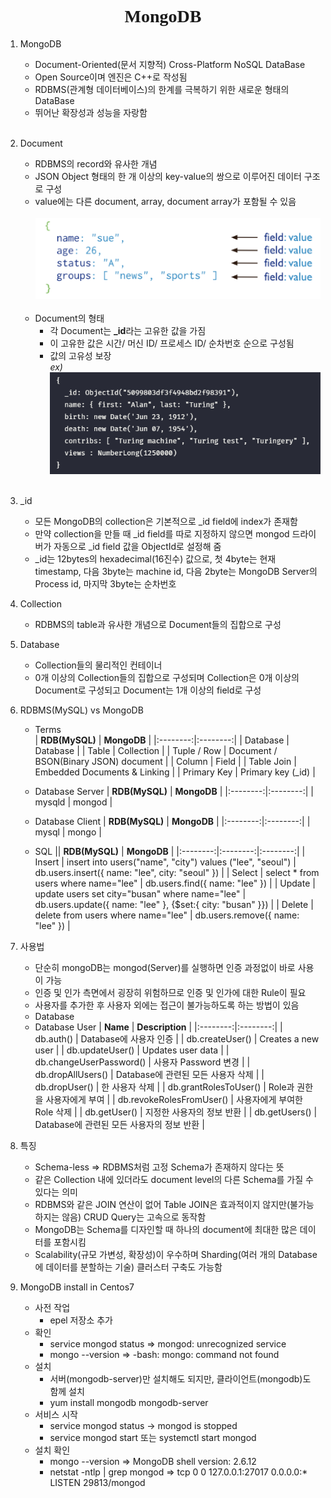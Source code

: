 <p><h1 align="center" style="font-family: Georgia, 'Times New Roman', serif">MongoDB</h1></p>

1. MongoDB
   * Document-Oriented(문서 지향적) Cross-Platform NoSQL DataBase
   * Open Source이며 엔진은 C++로 작성됨
   * RDBMS(관계형 데이터베이스)의 한계를 극복하기 위한 새로운 형태의 DataBase
   * 뛰어난 확장성과 성능을 자랑함  
    <br>
2. Document
   * RDBMS의 record와 유사한 개념
   * JSON Object 형태의 한 개 이상의 key-value의 쌍으로 이루어진 데이터 구조로 구성
   * value에는 다른 document, array, document array가 포함될 수 있음  
       <br>
       <center><img src="./images/mongodb/mongodb_document.PNG"></center>  
       <br>  
   * Document의 형태
      * 각 Document는 **_id**라는 고유한 값을 가짐
      * 이 고유한 값은 시간/ 머신 ID/ 프로세스 ID/ 순차번호 순으로 구성됨
      * 값의 고유성 보장  
        *ex)* 
        <br>
        <center><img src="./images/mongodb/document_form.PNG"></center>  
        <br>  
3. _id
   * 모든 MongoDB의 collection은 기본적으로 _id field에 index가 존재함
   * 만약 collection을 만들 때 _id field를 따로 지정하지 않으면 mongod 드라이버가 자동으로 _id field 값을 ObjectId로 설정해 줌
   * _id는 12bytes의 hexadecimal(16진수) 값으로, 첫 4byte는 현재 timestamp, 다음 3byte는 machine id, 다음 2byte는 MongoDB Server의 Process id, 마지막 3byte는 순차번호

4. Collection 
    * RDBMS의 table과 유사한 개념으로 Document들의 집합으로 구성

5. Database
    * Collection들의 물리적인 컨테이너
    * 0개 이상의 Collection들의 집합으로 구성되며 Collection은 0개 이상의 Document로 구성되고 Document는 1개 이상의 field로 구성

6. RDBMS(MySQL) vs MongoDB
    * Terms  
        | **RDB(MySQL)** | **MongoDB** |
        |:--------:|:--------:|
        | Database | Database |
        | Table | Collection |
        | Tuple / Row | Document / BSON(Binary JSON) document |
        | Column | Field |
        | Table Join | Embedded Documents & Linking |
        | Primary Key | Primary key (_id) |

    * Database Server
        | **RDB(MySQL)** | **MongoDB** |
        |:--------:|:--------:|
        | mysqld | mongod |

    * Database Client
        | **RDB(MySQL)** | **MongoDB** |
        |:--------:|:--------:|
        | mysql | mongo |

    * SQL
        || **RDB(MySQL)** | **MongoDB** |
        |:--------:|:--------:|:--------:|
        | Insert | insert into users("name", "city") values ("lee", "seoul") | db.users.insert({ name: "lee", city: "seoul" }) |
        | Select | select * from users where name="lee" | db.users.find({ name: "lee" }) |
        | Update | update users set city="busan" where name="lee" | db.users.update({ name: "lee" }, {$set:{ city: "busan" }}) |
        | Delete | delete from users where name="lee" | db.users.remove({ name: "lee" }) |

7. 사용법
    * 단순히 mongoDB는 mongod(Server)를 실행하면 인증 과정없이 바로 사용이 가능
    * 인증 및 인가 측면에서 굉장히 위험하므로 인증 및 인가에 대한 Rule이 필요
    * 사용자를 추가한 후 사용자 외에는 접근이 불가능하도록 하는 방법이 있음
    * Database
    * Database User
        | **Name** | **Description** |
        |:--------:|:--------:|
        | db.auth() | Database에 사용자 인증 |
        | db.createUser() | Creates a new user |
        | db.updateUser() | Updates user data |
        | db.changeUserPassword() | 사용자 Password 변경 |
        | db.dropAllUsers() | Database에 관련된 모든 사용자 삭제 |
        | db.dropUser() | 한 사용자 삭제 |
        | db.grantRolesToUser() | Role과 권한을 사용자에게 부여 |
        | db.revokeRolesFromUser() | 사용자에게 부여한 Role 삭제 |
        | db.getUser() | 지정한 사용자의 정보 반환 |
        | db.getUsers() | Database에 관련된 모든 사용자의 정보 반환 |


8. 특징
    * Schema-less => RDBMS처럼 고정 Schema가 존재하지 않다는 뜻
    * 같은 Collection 내에 있더라도 document level의 다른 Schema를 가질 수 있다는 의미
    * RDBMS와 같은 JOIN 연산이 없어 Table JOIN은 효과적이지 않지만(불가능하지는 않음) CRUD Query는 고속으로 동작함
    * MongoDB는 Schema를 디자인할 때 하나의 document에 최대한 많은 데이터를 포함시킴
    * Scalability(규모 가변성, 확장성)이 우수하며 Sharding(여러 개의 Database에 데이터를 분할하는 기술) 클러스터 구축도 가능함

9.  MongoDB install in Centos7
    * 사전 작업
        * epel 저장소 추가
    * 확인
        * service mongod status => mongod: unrecognized service
        * mongo --version => -bash: mongo: command not found
    * 설치
        * 서버(mongodb-server)만 설치해도 되지만, 클라이언트(mongodb)도 함께 설치
        * yum install mongodb mongodb-server
    * 서비스 시작
        * service mongod status -> mongod is stopped
        * service mongod start 또는 systemctl start mongod
    * 설치 확인
        * mongo --version => MongoDB shell version: 2.6.12
        * netstat -ntlp | grep mongod => tcp        0      0 127.0.0.1:27017             0.0.0.0:*                   LISTEN      29813/mongod